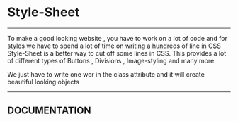 # Style-Sheet
__________________________________________________________________
To make a good looking website , you have to work on a lot of code and for styles
we have to spend a lot of time on writing a hundreds of line in CSS
Style-Sheet is a better way to cut off some lines in CSS.
This provides a lot of different types of Buttons , Divisions , Image-styling and many more.

We just have to write one wor in the class attribute and it will create beautiful looking objects

-------------------------------------------------------------------
## DOCUMENTATION

